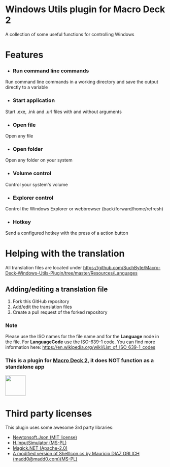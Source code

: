 # Windows Utils plugin for Macro Deck 2
A collection of some useful functions for controlling Windows

# Features
- ### Run command line commands
Run command line commands in a working directory and save the output directly to a variable
- ### Start application
Start .exe, .ink and .url files with and without arguments
- ### Open file
Open any file
- ### Open folder
Open any folder on your system
- ### Volume control
Control your system's volume
- ### Explorer control
Control the Windows Explorer or webbrowser (back/forward/home/refresh)
- ### Hotkey
Send a configured hotkey with the press of a action button

# Helping with the translation
All translation files are located under https://github.com/SuchByte/Macro-Deck-Windows-Utils-Plugin/tree/master/Resources/Languages
## Adding/editing a translation file
1. Fork this GitHub repository
2. Add/edit the translation files
3. Create a pull request of the forked repository
### Note
Please use the ISO names for the file name and for the __Language__ node in the file. For __LanguageCode__ use the ISO-639-1 code. You can find more information here: https://en.wikipedia.org/wiki/List_of_ISO_639-1_codes

### This is a plugin for [Macro Deck 2](https://github.com/SuchByte/Macro-Deck), it does NOT function as a standalone app
<img height="64px" src="https://macrodeck.org/images/works_with_macrodeck2.png" />


# Third party licenses
This plugin uses some awesome 3rd party libraries:
- [Newtonsoft.Json (MIT license)](https://www.newtonsoft.com/json)
- [H.InputSimulator (MS-PL)](https://github.com/HavenDV/H.InputSimulator)
- [Magick.NET (Apache-2.0)](https://github.com/dlemstra/Magick.NET)
- [A modified version of ShellIcon.cs by Mauricio DIAZ ORLICH (madd0@madd0.com)(MS-PL)](https://gist.github.com/madd0/1433330)

